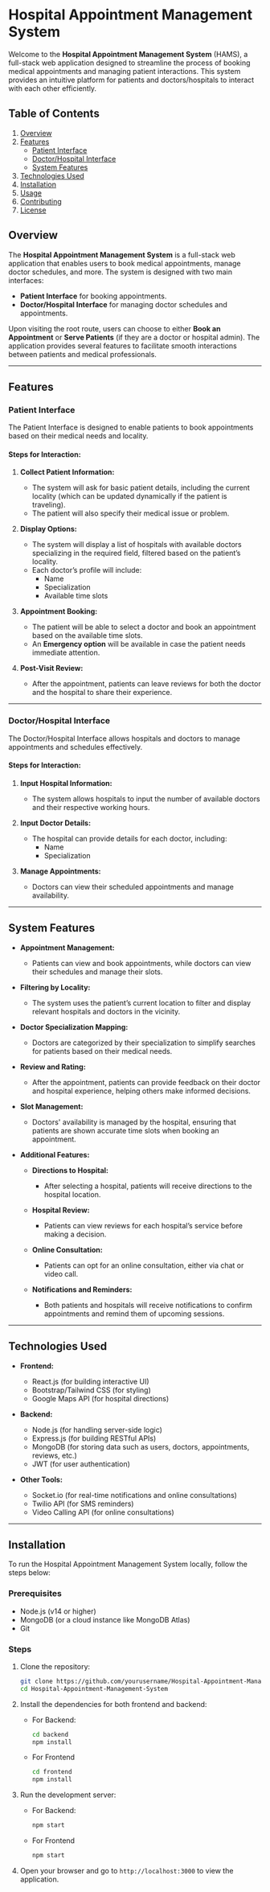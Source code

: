 # Hospital Appointment Management System

Welcome to the **Hospital Appointment Management System** (HAMS), a full-stack web application designed to streamline the process of booking medical appointments and managing patient interactions. This system provides an intuitive platform for patients and doctors/hospitals to interact with each other efficiently.

## Table of Contents
1. [Overview](#overview)
2. [Features](#features)
   - [Patient Interface](#patient-interface)
   - [Doctor/Hospital Interface](#doctorhospital-interface)
   - [System Features](#system-features)
3. [Technologies Used](#technologies-used)
4. [Installation](#installation)
5. [Usage](#usage)
6. [Contributing](#contributing)
7. [License](#license)

## Overview
The **Hospital Appointment Management System** is a full-stack web application that enables users to book medical appointments, manage doctor schedules, and more. The system is designed with two main interfaces: 
- **Patient Interface** for booking appointments.
- **Doctor/Hospital Interface** for managing doctor schedules and appointments.

Upon visiting the root route, users can choose to either **Book an Appointment** or **Serve Patients** (if they are a doctor or hospital admin). The application provides several features to facilitate smooth interactions between patients and medical professionals.

---

## Features

### Patient Interface
The Patient Interface is designed to enable patients to book appointments based on their medical needs and locality. 

#### Steps for Interaction:
1. **Collect Patient Information:**
   - The system will ask for basic patient details, including the current locality (which can be updated dynamically if the patient is traveling).
   - The patient will also specify their medical issue or problem.
   
2. **Display Options:**
   - The system will display a list of hospitals with available doctors specializing in the required field, filtered based on the patient’s locality.
   - Each doctor’s profile will include:
     - Name
     - Specialization
     - Available time slots

3. **Appointment Booking:**
   - The patient will be able to select a doctor and book an appointment based on the available time slots.
   - An **Emergency option** will be available in case the patient needs immediate attention.

4. **Post-Visit Review:**
   - After the appointment, patients can leave reviews for both the doctor and the hospital to share their experience.

---

### Doctor/Hospital Interface
The Doctor/Hospital Interface allows hospitals and doctors to manage appointments and schedules effectively.

#### Steps for Interaction:
1. **Input Hospital Information:**
   - The system allows hospitals to input the number of available doctors and their respective working hours.
   
2. **Input Doctor Details:**
   - The hospital can provide details for each doctor, including:
     - Name
     - Specialization

3. **Manage Appointments:**
   - Doctors can view their scheduled appointments and manage availability.

---

## System Features

- **Appointment Management:**  
  - Patients can view and book appointments, while doctors can view their schedules and manage their slots.

- **Filtering by Locality:**  
  - The system uses the patient’s current location to filter and display relevant hospitals and doctors in the vicinity.

- **Doctor Specialization Mapping:**  
  - Doctors are categorized by their specialization to simplify searches for patients based on their medical needs.

- **Review and Rating:**  
  - After the appointment, patients can provide feedback on their doctor and hospital experience, helping others make informed decisions.

- **Slot Management:**  
  - Doctors' availability is managed by the hospital, ensuring that patients are shown accurate time slots when booking an appointment.

- **Additional Features:**
  - **Directions to Hospital:**  
    - After selecting a hospital, patients will receive directions to the hospital location.
  
  - **Hospital Review:**  
    - Patients can view reviews for each hospital’s service before making a decision.

  - **Online Consultation:**  
    - Patients can opt for an online consultation, either via chat or video call.

  - **Notifications and Reminders:**  
    - Both patients and hospitals will receive notifications to confirm appointments and remind them of upcoming sessions.

---

## Technologies Used

- **Frontend:**
  - React.js (for building interactive UI)
  - Bootstrap/Tailwind CSS (for styling)
  - Google Maps API (for hospital directions)

- **Backend:**
  - Node.js (for handling server-side logic)
  - Express.js (for building RESTful APIs)
  - MongoDB (for storing data such as users, doctors, appointments, reviews, etc.)
  - JWT (for user authentication)

- **Other Tools:**
  - Socket.io (for real-time notifications and online consultations)
  - Twilio API (for SMS reminders)
  - Video Calling API (for online consultations)

---

## Installation

To run the Hospital Appointment Management System locally, follow the steps below:

### Prerequisites
- Node.js (v14 or higher)
- MongoDB (or a cloud instance like MongoDB Atlas)
- Git


### Steps

1. Clone the repository:
   ```bash
   git clone https://github.com/yourusername/Hospital-Appointment-Management-System.git
   cd Hospital-Appointment-Management-System
   

2. Install the dependencies for both frontend and backend:

   - For Backend:
       ```bash
       cd backend
       npm install
   - For Frontend
     ```bash
     cd frontend
     npm install
     
3. Run the development server:

   - For Backend:
       ```bash
       npm start

   - For Frontend
     ```bash
     npm start
4. Open your browser and go to `http://localhost:3000` to view the application.






